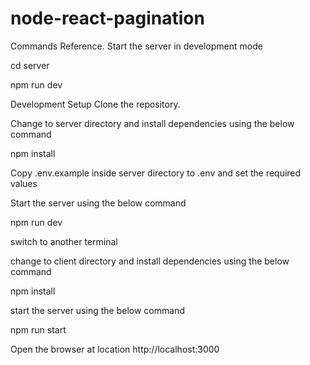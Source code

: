 # node-react-pagination

Commands Reference.
Start the server in development mode

cd server

npm run dev


Development Setup
Clone the repository.

Change to server directory and install dependencies using the below command

npm install

Copy .env.example inside server directory to .env and set the required values

Start the server using the below command

npm run dev

switch to another terminal

change to client directory and install dependencies using the below command

npm install

start the server using the below command

npm run start

Open the browser at location http://localhost:3000

